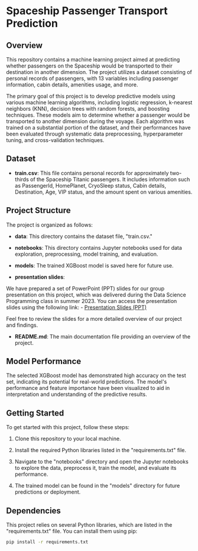 # Spaceship Passenger Transport Prediction

## Overview

This repository contains a machine learning project aimed at predicting whether passengers on the Spaceship would be transported to their destination in another dimension. The project utilizes a dataset consisting of personal records of passengers, with 13 variables including passenger information, cabin details, amenities usage, and more.

The primary goal of this project is to develop predictive models using various machine learning algorithms, including logistic regression, k-nearest neighbors (KNN), decision trees with random forests, and boosting techniques. These models aim to determine whether a passenger would be transported to another dimension during the voyage. Each algorithm was trained on a substantial portion of the dataset, and their performances have been evaluated through systematic data preprocessing, hyperparameter tuning, and cross-validation techniques.

## Dataset

- **train.csv**: This file contains personal records for approximately two-thirds of the Spaceship Titanic passengers. It includes information such as PassengerId, HomePlanet, CryoSleep status, Cabin details, Destination, Age, VIP status, and the amount spent on various amenities.

## Project Structure

The project is organized as follows:

- **data**: This directory contains the dataset file, "train.csv."

- **notebooks**: This directory contains Jupyter notebooks used for data exploration, preprocessing, model training, and evaluation.

- **models**: The trained XGBoost model is saved here for future use.

- **presentation slides**:

We have prepared a set of PowerPoint (PPT) slides for our group presentation on this project, which was delivered during the Data Science Programming class in summer 2023. You can access the presentation slides using the following link: - [Presentation Slides (PPT)](https://github.com/lisahyuniko/spaceship-prediction/blob/main/ML_Spaceship_Titanic_Project%20Slides.pdf)

Feel free to review the slides for a more detailed overview of our project and findings.


- **README.md**: The main documentation file providing an overview of the project.

## Model Performance

The selected XGBoost model has demonstrated high accuracy on the test set, indicating its potential for real-world predictions. The model's performance and feature importance have been visualized to aid in interpretation and understanding of the predictive results.

## Getting Started

To get started with this project, follow these steps:

1. Clone this repository to your local machine.

2. Install the required Python libraries listed in the "requirements.txt" file.

3. Navigate to the "notebooks" directory and open the Jupyter notebooks to explore the data, preprocess it, train the model, and evaluate its performance.

4. The trained model can be found in the "models" directory for future predictions or deployment.

## Dependencies

This project relies on several Python libraries, which are listed in the "requirements.txt" file. You can install them using pip:

```bash
pip install -r requirements.txt
